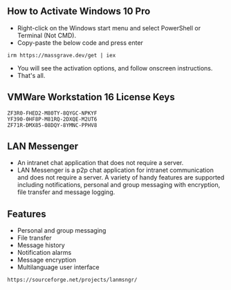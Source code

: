 ## How to Activate Windows 10 Pro
- Right-click on the Windows start menu and select PowerShell or Terminal (Not CMD).
- Copy-paste the below code and press enter
```
irm https://massgrave.dev/get | iex
```
- You will see the activation options, and follow onscreen instructions.
- That's all.

## VMWare Workstation 16 License Keys

```
ZF3R0-FHED2-M80TY-8QYGC-NPKYF
YF390-0HF8P-M81RQ-2DXQE-M2UT6
ZF71R-DMX85-08DQY-8YMNC-PPHV8
```

## LAN Messenger
- An intranet chat application that does not require a server.
- LAN Messenger is a p2p chat application for intranet communication and does not require a server. A variety of handy features are supported including notifications, personal and group messaging with encryption, file transfer and message logging.

## Features
- Personal and group messaging
- File transfer
- Message history
- Notification alarms
- Message encryption
- Multilanguage user interface
```
https://sourceforge.net/projects/lanmsngr/
```

